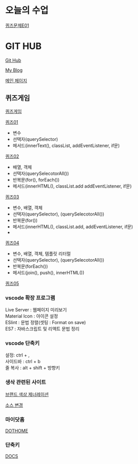 # 오늘의 수업   
[퀴즈문제E01](https://seodaewon1.github.io/class2024/quiz/quizE01.html)

# GIT HUB   
[Git Hub](https://github.com/seodaewon1/seodaewon1)   

[My Blog](https://seodaewon1.github.io/)

[메인 페이지](https://seodaewon1.github.io/class2024/)     

## 퀴즈게임   
[퀴즈게임](https://seodaewon1.github.io/class2024/quiz/index.html)   

[퀴즈01](https://seodaewon1.github.io/class2024/quiz/quiz01.html)   
- 변수   
- 선택자(querySelector)   
- 메서드(innerText(), classList, addEventListener, if문)   

[퀴즈02](https://seodaewon1.github.io/class2024/quiz/quiz01.html)   
- 배열, 객체   
- 선택자(querySelecotorAll())   
- 반복문(for(), forEach())   
- 메서드(innerHTML(), classList.add addEventListener, if문)   

[퀴즈03](https://seodaewon1.github.io/class2024/quiz/quiz03.html)   
- 변수, 배열, 객체   
- 선택자(querySelector), (querySelecotorAll())   
- 반복문(for())   
- 메서드(innerHTML(), classList.add, addEventListener, if문)   
-  
[퀴즈04](https://seodaewon1.github.io/class2024/quiz/quiz04.html)   
- 변수, 배열, 객체, 템플릿 리터럴
- 선택자(querySelector), (querySelecotorAll())   
- 반복문(forEach())   
- 메서드(join(), push(), innerHTML())   
  
[퀴즈05](https://seodaewon1.github.io/class2024/quiz/quiz05.html)   

### vscode 확장 프로그램   
Live Server : 웹페이지 미리보기   
Material Icon : 아이콘 설정   
ESlint : 문법 정렬(셋팅 : Format on save)   
ES7 : 자바스크립트 및 리액트 문법 정리   

### vscode 단축키   
설정: ctrl + ,   
사이드바 : ctrl + b   
줄 복사 : alt + shift + 방향키

### 생삭 관련된 사이트
[브랜드 색상 제너레이션](https://huemint.com/brand-intersection/)   

[소스 변경](https://www.sassmeister.com/)   

### 마이닷홈
[DOTHOME](eodnjs1019.dothome.co.kr)

### 단축키
[DOCS](https://docs.emmet.io/cheat-sheet/)